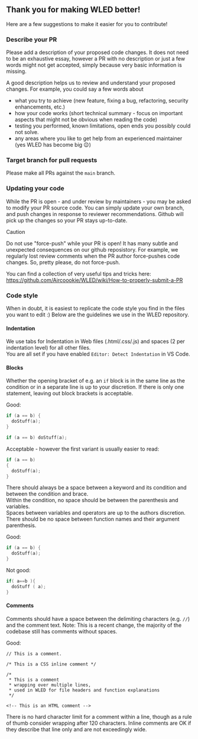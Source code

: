 ## Thank you for making WLED better!

Here are a few suggestions to make it easier for you to contribute!

### Describe your PR

Please add a description of your proposed code changes. It does not need to be an exhaustive essay, however a PR with no description or just a few words might not get accepted, simply because very basic information is missing.

A good description helps us to review and understand your proposed changes. For example, you could say a few words about
* what you try to achieve (new feature, fixing a bug, refactoring, security enhancements, etc.)
* how your code works (short technical summary - focus on important aspects that might not be obvious when reading the code)
* testing you performed, known limitations, open ends you possibly could not solve.
* any areas where you like to get help from an experienced maintainer (yes WLED has become big 😉)

### Target branch for pull requests

Please make all PRs against the `main` branch.

### Updating your code
While the PR is open - and under review by maintainers - you may be asked to modify your PR source code.
You can simply update your own branch, and push changes in response to reviewer recommendations. 
Github will pick up the changes so your PR stays up-to-date.

> [!CAUTION]
> Do not use "force-push" while your PR is open!
> It has many subtle and unexpected consequences on our github reposistory.
> For example, we regularly lost review comments when the PR author force-pushes code changes. So, pretty please, do not force-push.


You can find a collection of very useful tips and tricks here: https://github.com/Aircoookie/WLED/wiki/How-to-properly-submit-a-PR


### Code style

When in doubt, it is easiest to replicate the code style you find in the files you want to edit :)
Below are the guidelines we use in the WLED repository.

#### Indentation

We use tabs for Indentation in Web files (.html/.css/.js) and spaces (2 per indentation level) for all other files.  
You are all set if you have enabled `Editor: Detect Indentation` in VS Code.

#### Blocks

Whether the opening bracket of e.g. an `if` block is in the same line as the condition or in a separate line is up to your discretion. If there is only one statement, leaving out block brackets is acceptable.

Good:  
```cpp
if (a == b) {
  doStuff(a);
}
```

```cpp
if (a == b) doStuff(a);
```

Acceptable - however the first variant is usually easier to read:
```cpp
if (a == b)
{
  doStuff(a);
}
```


There should always be a space between a keyword and its condition and between the condition and brace.  
Within the condition, no space should be between the parenthesis and variables.  
Spaces between variables and operators are up to the authors discretion.
There should be no space between function names and their argument parenthesis.

Good:  
```cpp
if (a == b) {
  doStuff(a);
}
```

Not good:  
```cpp
if( a==b ){
  doStuff ( a);
}
```

#### Comments

Comments should have a space between the delimiting characters (e.g. `//`) and the comment text.
Note: This is a recent change, the majority of the codebase still has comments without spaces.

Good:  
```
// This is a comment.

/* This is a CSS inline comment */

/* 
 * This is a comment
 * wrapping over multiple lines,
 * used in WLED for file headers and function explanations
 */

<!-- This is an HTML comment -->
```

There is no hard character limit for a comment within a line,
though as a rule of thumb consider wrapping after 120 characters.
Inline comments are OK if they describe that line only and are not exceedingly wide.
